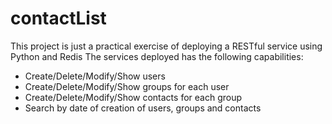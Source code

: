 # contactList

This project is just a practical exercise of deploying a RESTful service using Python and Redis
The services deployed has the following capabilities:
- Create/Delete/Modify/Show users
- Create/Delete/Modify/Show groups for each user
- Create/Delete/Modify/Show contacts for each group
- Search by date of creation of users, groups and contacts
